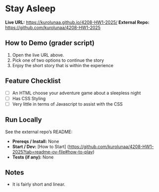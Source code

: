 # <Project Title> Stay Asleep <project-key>

**Live URL:** https://kurolunaa.github.io/4208-HW1-2025/   <!-- or Netlify/Vercel URL -->
**External Repo:** https://github.com/kurolunaa/4208-HW1-2025

## How to Demo (grader script)
1) Open the live URL above.
2) Pick one of two options to continue the story
3) Enjoy the short story that is within the experience

## Feature Checklist
- [ ] An HTML choose your adventure game about a sleepless night
- [ ] Has CSS Styling
- [ ] Very little in terms of Javascript to assist with the CSS

## Run Locally
See the external repo’s README:
- **Prereqs / Install:** None
- **Start / Dev:** [How to Start] (https://github.com/kurolunaa/4208-HW1-2025?tab=readme-ov-file#how-to-play)
- **Tests (if any):** None

## Notes
- It is fairly short and linear.